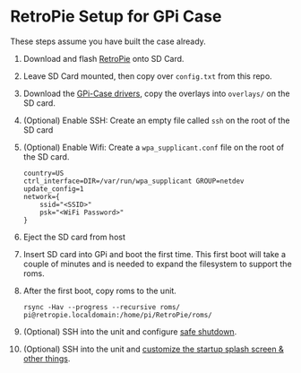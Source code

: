 # RetroPie Setup for GPi Case

These steps assume you have built the case already.

1. Download and flash [RetroPie](https://retropie.org.uk/download/) onto SD Card.
2. Leave SD Card mounted, then copy over `config.txt` from this repo.
3. Download the [GPi-Case drivers](http://download.retroflag.com/), copy the overlays into `overlays/` on the SD card.
4. (Optional) Enable SSH: Create an empty file called `ssh` on the root of the SD card
5. (Optional) Enable Wifi: Create a `wpa_supplicant.conf` file on the root of the SD card.

    ```properties
    country=US
    ctrl_interface=DIR=/var/run/wpa_supplicant GROUP=netdev
    update_config=1
    network={
        ssid="<SSID>"
        psk="<WiFi Password>"
    }
    ```

6. Eject the SD card from host
7. Insert SD card into GPi and boot the first time.
  This first boot will take a couple of minutes and is needed to expand the filesystem to support the roms.
8. After the first boot, copy roms to the unit.

    ```shell
    rsync -Hav --progress --recursive roms/ pi@retropie.localdomain:/home/pi/RetroPie/roms/
    ```

9. (Optional) SSH into the unit and configure [safe shutdown](https://github.com/RetroFlag/retroflag-picase).
10. (Optional) SSH into the unit and [customize the startup splash screen & other things](https://github.com/kloptops/retropie_stuff/blob/master/README.md).
